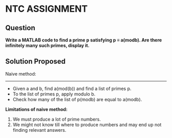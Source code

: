 NTC ASSIGNMENT
=

## Question
<b>Write a MATLAB code to find a prime p satisfying p ≡ a(modb). Are
there infinitely many such primes, display it.</b>


## Solution Proposed

Naive method:
___

* Given a and b, find a(mod(b)) and find a list of primes p.  
* To the list of primes p, apply modulo b.  
* Check how many of the list of p(modb) are equal to a(modb).  

<b> Limitations of naive method:  </b>    
1. We must produce a lot of prime numbers.  
2. We might not know till where to produce numbers and may end up not finding relevant answers.